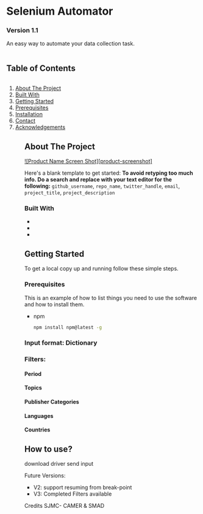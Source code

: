 # Selenium Automator
### Version 1.1
An easy way to automate your data collection task.


<!-- TABLE OF CONTENTS -->
<summary><h2 style="display: inline-block">Table of Contents</h2></summary>
<open="open">  
<ol>
    <li><a href="#about-the-automater">About The Project</a>
    <li><a href="#built-with">Built With</a></li>
    <li><a href="#getting-started">Getting Started</a>
    <li><a href="#prerequisites">Prerequisites</a></li>
    <li><a href="#installation">Installation</a></li>
    <li><a href="#contact">Contact</a></li>
    <li><a href="#acknowledgements">Acknowledgements</a></li>
<ol>
</>


<!-- ABOUT THE PROJECT -->
## About The Project

[![Product Name Screen Shot][product-screenshot]](https://example.com)

Here's a blank template to get started:
**To avoid retyping too much info. Do a search and replace with your text editor for the following:**
`github_username`, `repo_name`, `twitter_handle`, `email`, `project_title`, `project_description`


### Built With

* []()
* []()
* []()



<!-- GETTING STARTED -->
## Getting Started

To get a local copy up and running follow these simple steps.

### Prerequisites

This is an example of how to list things you need to use the software and how to install them.
* npm
  ```sh
  npm install npm@latest -g
  ```



### Input format: Dictionary
### Filters:
#### Period
#### Topics
#### Publisher Categories
#### Languages
#### Countries

## How to use?
download driver
send input

Future Versions:
- V2: support resuming from break-point
- V3: Completed Filters available


Credits
SJMC- CAMER & SMAD
